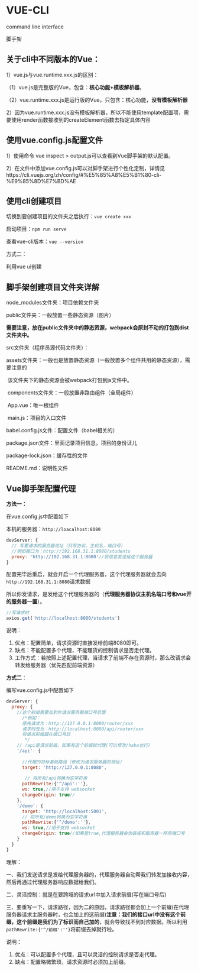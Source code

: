 # VUE-CLI

command line interface

脚手架

## 关于cli中不同版本的Vue：

1）vue.js与vue.runtime.xxx.js的区别：

（1）vue.js是完整版的Vue，包含：**核心功能+模板解析器**。

（2）vue.runtime.xxx.js是运行版的Vue，只包含：核心功能，**没有模板解析器**

2）因为vue.runtime.xxx.js没有模板解析器，所以不能使用template配置项，需要使用render函数接收到的createElement函数去指定具体内容



## 使用vue.config.js配置文件

1）使用命令 vue inspect > output.js可以查看到Vue脚手架的默认配置。

2）在文件中添加vue.config.js可以对脚手架进行个性化定制，详情见https://cli.vuejs.org/zh/config/#%E5%85%A8%E5%B1%80-cli-%E9%85%8D%E7%BD%AE





## 使用cli创建项目

切换到要创建项目的文件夹之后执行：`vue create xxx`

启动项目：`npm run serve`

查看vue-cli版本：`vue --version`

方式二：

利用vue ui创建



## 脚手架创建项目文件夹详解

node_modules文件夹：项目依赖文件夹

public文件夹：一般放置一些静态资源（图片）

**需要注意，放在public文件夹中的静态资源，webpack会原封不动的打包到dist文件夹中。**



src文件夹（程序员源代码文件夹）：

​	assets文件夹：一般也是放置静态资源（一般放置多个组件共用的静态资源），需要注意的

​	该文件夹下的静态资源会被webpack打包到js文件中。

​	components文件夹：一般放置非路由组件（全局组件）

​	App.vue：唯一根组件

​	main.js：项目的入口文件



babel.config.js文件：配置文件（babel相关的）

package.json文件：里面记录项目信息。项目的身份证儿

package-lock.json：缓存性的文件

README.md：说明性文件

## Vue脚手架配置代理

**方法一：**

在vue.config.js中配置如下

本机的服务器：`http://loacalhost:8080`

```js
devServer: {
  // 写要请求的服务器地址（只写协议，主机名，端口号）
  //例如接口为：http://192.168.31.1:8080/students
  proxy: 'http://192.168.31.1:8080'//将信息发送给这个服务器
}
```



配置完毕后重启，就会开启一个代理服务器，这个代理服务器就会去向`http://192.168.31.1:8080`请求数据



所以你发请求，是发给这个代理服务器的（**代理服务器协议主机名端口号和vue开的服务器一置**）。

```js
//写请求时
axios.get('http://localhost:8080/students')
```



说明：

1. 优点：配置简单，请求资源时直接发给前端8080即可。
2. 缺点：不能配置多个代理，不能理货的控制请求是否走代理。
3. 工作方式：若按照上述配置代理，当请求了前端不存在资源时，那么改请求会转发给服务器（优先匹配前端资源）



**方式二**：

编写vue.config.js中配置如下

```javascript
devServer: {
  proxy: {
   	//这个前缀需要加到你请求服务器端口号后面
      /*例如：
      原先请求为：http://127.0.0.1:8080/router/xxx
      请求时改为：http://localhost:8080/api/router/xxx
      将请求前缀跟在端口号后 
       */
    // /api是请求前缀，如果有这个前缀就代理(可以修改/haha也行)
    '/api': {
        
      //代理的目标基础路径（修改为请求服务器的地址）
      target: 'http://127.0.0.1:8080',
      
       // 将所有/api转换为空字符串
      pathRewrite:{'^/api':''},
      ws: true,//用于支持 websocket
      changeOrigin: true//
    },
    '/demo': {
      target: 'http://localhost:5001',
      // 将所有/demo转换为空字符串
      pathRewrite:{'^/demo':''},
      ws: true,//用于支持 websocket
      changeOrigin: true//如果是true,代理服务器会伪装成和服务器一样的端口号
    }
  }
}
```

理解：

一、我们发送请求是发给代理服务器的，代理服务器自动帮我们转发加接收内容，然后再通过代理服务器响应数据给我们。

二、灵活控制：就是在要跨域的请求url中加入请求前缀(写在端口号后)

三、要重写一下，请求路径，因为二的原因，请求路径都会加上一个前缀(在代理服务器请求主服务器时，也会加上的这前缀)**注意：我们的接口url中没有这个前缀，这个前缀是我们为了标识而自己加的**，就会导致找不到对应数据。所以利用`pathRewrite:{'^/前缀':''}`将前缀去掉就行啦。

说明：

1. 优点：可以配置多个代理，且可以灵活的控制请求是否走代理。
2. 缺点：配置略微繁琐，请求资源时必须加上前缀。

